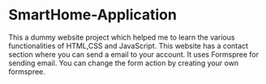 # SmartHome-Application
This a dummy website project which helped me to learn the various functionalities of HTML,CSS and JavaScript. This website has a contact section where you can send a email to your account. It uses Formspree for sending email. You can change the form action by creating your own formspree.  
